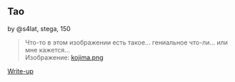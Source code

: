 ## Tao
by @s4lat, stega, 150

> Что-то в этом изображении есть такое... гениальное что-ли... или мне кажется...  
> Изображение: [kojima.png](kojima.png)  

[Write-up](WRITEUP.md)
